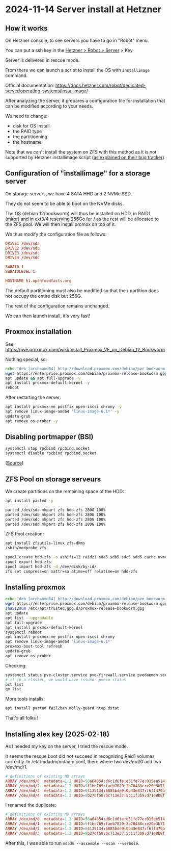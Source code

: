 # 2024-11-14 Server install at Hetzner

## How it works

On Hetzner console, to see servers you have to go in "Robot" menu.

You can put a ssh key in the [Hetzner > Robot > Server](https://robot.hetzner.com/server) > Key

Server is delivered in rescue mode.

From there we can launch a script to install the OS with `installimage` command.

Official documentation: https://docs.hetzner.com/robot/dedicated-server/operating-systems/installimage/

After analyzing the server, it prepares a configuration file for installation that can be modified according to your needs.

We need to change:
- disk for OS install
- the RAID type
- the partitionning
- the hostname

Note that we can't install the system on ZFS with this method as it is not supported by Hetzner installimage script ([as explained on their bug tracker](https://github.com/hetzneronline/installimage/issues/36)) 

## Configuration of "installimage" for a storage server

On storage servers, we have 4 SATA HHD and 2 NVMe SSD.

They do not seem to be able to boot on the NVMe disks.

The OS (debian 12/bookworm) will thus be installed on HDD, in RAID1 (miror) and in ext3/4 reserving 256Go for / as the rest will be allocated to the ZFS pool. We will then install promox on top of it.

We thus modify the configuration file as follows:


```conf
DRIVE1 /dev/sda
DRIVE2 /dev/sdb
DRIVE3 /dev/sdc
DRIVE4 /dev/sdd

SWRAID 1
SWRAIDLEVEL 1

HOSTNAME h1.openfoodfacts.org
```

The default partitioning must also be modified so that the / partition does not occupy the entire disk but 256G.

The rest of the configuration remains unchanged.

We can then launch install, it's very fast!

## Proxmox installation

See: https://pve.proxmox.com/wiki/Install_Proxmox_VE_on_Debian_12_Bookworm

Nothing special, so:

```bash
echo "deb [arch=amd64] http://download.proxmox.com/debian/pve bookworm pve-no-subscription" > /etc/apt/sources.list.d/pve-install-repo.list
wget https://enterprise.proxmox.com/debian/proxmox-release-bookworm.gpg -O /etc/apt/trusted.gpg.d/proxmox-release-bookworm.gpg 
apt update && apt full-upgrade -y
apt install proxmox-default-kernel -y
reboot
```

After restarting the server:

```bash
apt install proxmox-ve postfix open-iscsi chrony -y
apt remove linux-image-amd64 'linux-image-6.1*' -y
update-grub
apt remove os-prober -y
```

## Disabling portmapper (BSI)

```bash
systemctl stop rpcbind rpcbind.socket
systemctl disable rpcbind rpcbind.socket
```

([Source](https://www.bsi.bund.de/EN/Themen/Unternehmen-und-Organisationen/Cyber-Sicherheitslage/Reaktion/CERT-Bund/CERT-Bund-Reports/HowTo/Offene-Portmapper-Dienste/Offene-Portmapper-Dienste_node.html))

## ZFS Pool on storage serveurs

We create partitions on the remaining space of the HDD:


```bash
apt install parted -y

parted /dev/sda mkpart zfs hdd-zfs 280G 100%
parted /dev/sdb mkpart zfs hdd-zfs 280G 100%
parted /dev/sdc mkpart zfs hdd-zfs 280G 100%
parted /dev/sdd mkpart zfs hdd-zfs 280G 100%
```

ZFS Pool creation:

```bash
apt install zfsutils-linux zfs-dkms
/sbin/modprobe zfs
```

```bash
zpool create hdd-zfs -o ashift=12 raidz1 sda5 sdb5 sdc5 sdd5 cache nvme0n1 nvme1n1
zpool export hdd-zfs
zpool import hdd-zfs -d /dev/disk/by-id/
zfs set compress=on xattr=sa atime=off relatime=on hdd-zfs
```

## Installing proxmox

```bash
echo "deb [arch=amd64] http://download.proxmox.com/debian/pve bookworm pve-no-subscription" > /etc/apt/sources.list.d/pve-install-repo.list
wget https://enterprise.proxmox.com/debian/proxmox-release-bookworm.gpg -O /etc/apt/trusted.gpg.d/proxmox-release-bookworm.gpg
sha512sum /etc/apt/trusted.gpg.d/proxmox-release-bookworm.gpg
apt update
apt list --upgradable
apt full-upgrade
apt install proxmox-default-kernel
systemctl reboot
apt install proxmox-ve postfix open-iscsi chrony
apt remove linux-image-amd64 'linux-image-6.1*'
proxmox-boot-tool refresh
update-grub
apt remove os-prober
```

Checking:
```bash
systemctl status pve-cluster.service pve-firewall.service pvedaemon.service pveproxy.service
# if in a cluster, we would have issued: pvecm status
pct list
qm list
```

More tools installs:
```bash
apt install parted fail2ban molly-guard htop dstat
```

That's all folks !

## Installing alex key (2025-02-18)

As I needed my key on the server, I tried the rescue mode.

It seems the rescue boot did not succeed in recognizing Raid1 volumes correctly.
In /etc/mdadm/mdadm.conf, there where two dev/md/0 and two /dev/md/1.

```conf
# definitions of existing MD arrays
ARRAY /dev/md/0  metadata=1.2 UUID=58a64854:d6c1d6fe:e51fe77e:015ee514 name=rescue:0
ARRAY /dev/md/2  metadata=1.2 UUID=9f1bc769:faeb7829:2b78488c:e20e3b71 name=rescue:0
ARRAY /dev/md/3  metadata=1.2 UUID=04135134:6885bde9:0b43e847:f6ff479a name=rescue:1
ARRAY /dev/md/4  metadata=1.2 UUID=8b27df50:bc713e37:5c11f3b9:d71e8b8f name=rescue:2
```

I renamed the duplicate:

```conf
# definitions of existing MD arrays
ARRAY /dev/md/0  metadata=1.2 UUID=58a64854:d6c1d6fe:e51fe77e:015ee514 name=rescue:0
ARRAY /dev/md/1  metadata=1.2 UUID=9f1bc769:faeb7829:2b78488c:e20e3b71 name=rescue:0
ARRAY /dev/md/2  metadata=1.2 UUID=04135134:6885bde9:0b43e847:f6ff479a name=rescue:1
ARRAY /dev/md/3  metadata=1.2 UUID=8b27df50:bc713e37:5c11f3b9:d71e8b8f name=rescue:2
```

After this, I was able to run `mdadm --assemble --scan --verbose`.
